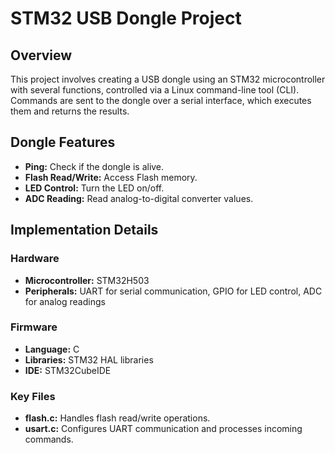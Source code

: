 # STM32 USB Dongle Project

## Overview

This project involves creating a USB dongle using an STM32 microcontroller with several functions, controlled via a Linux command-line tool (CLI). Commands are sent to the dongle over a serial interface, which executes them and returns the results.

## Dongle Features

- **Ping:** Check if the dongle is alive.
- **Flash Read/Write:** Access Flash memory.
- **LED Control:** Turn the LED on/off.
- **ADC Reading:** Read analog-to-digital converter values.

## Implementation Details

### Hardware

- **Microcontroller:** STM32H503
- **Peripherals:** UART for serial communication, GPIO for LED control, ADC for analog readings

### Firmware

- **Language:** C
- **Libraries:** STM32 HAL libraries
- **IDE:** STM32CubeIDE

### Key Files

- **flash.c:** Handles flash read/write operations.
- **usart.c:** Configures UART communication and processes incoming commands.
